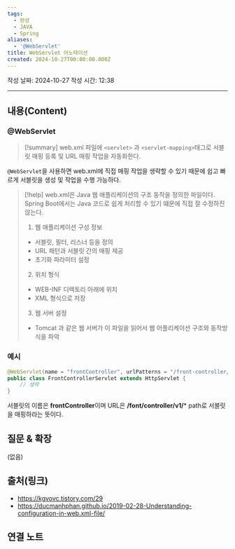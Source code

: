 ```yaml
---
tags:
  - 완성
  - JAVA
  - Spring
aliases:
  - '@WebServlet'
title: WebServlet 어노테이션
created: 2024-10-27T00:00:00.000Z
---
```

작성 날짜: 2024-10-27
작성 시간: 12:38


----
## 내용(Content)

### @WebServlet

>[!summary]
> web.xml 파일에 `<servlet>` 과 `<servlet-mapping>`태그로 서블릿 매핑 등록 및 URL 매핑 작업을 자동화한다.

`@WebServlet`을 사용하면 web.xml에 직접 매핑 작업을 생략할 수 있기 때문에 쉽고 빠르게 서블릿을 생성 및 작업을 수행 가능하다. 

>[!help]
>web.xml은 Java 웹 애플리케이션의 구조 동작을 정의한 파일이다. Spring Boot에서는 Java 코드로 쉽게 처리할 수 있기 떄문에 직접 잘 수정하진 않는다.
>1. 웹 애플리케이션 구성 정보
>	- 서블릿, 필터, 리스너 등을 정의
>	- URL 패턴과 서블릿 간의 매핑 제공
>	- 초기화 파라미터 설정
>2. 위치 형식
>	- WEB-INF 디렉토리 아래에 위치
>	- XML 형식으로 저장
>3. 웹 서버 설정
>	- Tomcat 과 같은 웹 서버가 이 파일을 읽어서 웹 어플리케이션 구조와 동작방식을 파악

### 예시

```java
@WebServlet(name = "frontController", urlPatterns = "/front-controller/v1/*")
public class FrontControllerServlet extends HttpServlet {
	// 생략
}
```

서블릿의 이름은 **frontController**이며 URL은 **/font/controller/v1/*** path로 서블릿을 매핑하라는 뜻이다.

## 질문 & 확장

(없음)

## 출처(링크)

- https://kgvovc.tistory.com/29
- https://ducmanhphan.github.io/2019-02-28-Understanding-configuration-in-web.xml-file/

## 연결 노트










